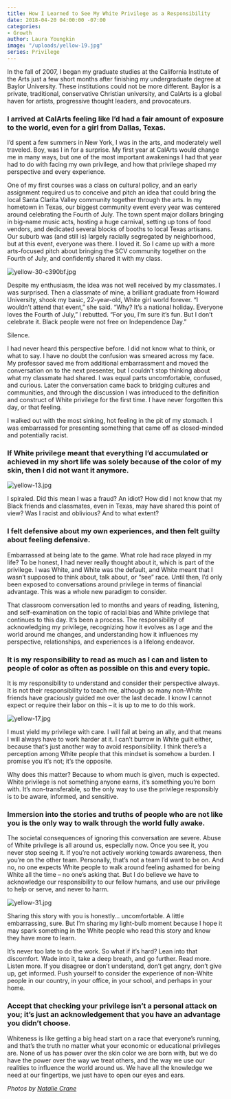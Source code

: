 ```yaml
---
title: How I Learned to See My White Privilege as a Responsibility
date: 2018-04-20 04:00:00 -07:00
categories:
- Growth
author: Laura Youngkin
image: "/uploads/yellow-19.jpg"
series: Privilege
---
```


In the fall of 2007, I began my graduate studies at the California Institute of the Arts just a few short months after finishing my undergraduate degree at Baylor University. These institutions could not be more different. Baylor is a private, traditional, conservative Christian university, and CalArts is a global haven for artists, progressive thought leaders, and provocateurs. 

### I arrived at CalArts feeling like I’d had a fair amount of exposure to the world, even for a girl from Dallas, Texas. 

I’d spent a few summers in New York, I was in the arts, and moderately well traveled. Boy, was I in for a surprise. My first year at CalArts would change me in many ways, but one of the most important awakenings I had that year had to do with facing my own privilege, and how that privilege shaped my perspective and every experience. 

One of my first courses was a class on cultural policy, and an early assignment required us to conceive and pitch an idea that could bring the local Santa Clarita Valley community together through the arts. In my hometown in Texas, our biggest community event every year was centered around celebrating the Fourth of July. The town spent major dollars bringing in big-name music acts, hosting a huge carnival, setting up tons of food vendors, and dedicated several blocks of booths to local Texas artisans. Our suburb was (and still is) largely racially segregated by neighborhood, but at this event, everyone was there. I loved it. So I came up with a more arts-focused pitch about bringing the SCV community together on the Fourth of July, and confidently shared it with my class. 

![yellow-30-c390bf.jpg](/uploads/yellow-30-c390bf.jpg)

Despite my enthusiasm, the idea was not well received by my classmates. I was surprised. Then a classmate of mine, a brilliant graduate from Howard University, shook my basic, 22-year-old, White girl world forever. “I wouldn’t attend that event,” she said. “Why? It’s a national holiday. Everyone loves the Fourth of July,” I rebutted. “For you, I’m sure it’s fun. But I don’t celebrate it. Black people were not free on Independence Day.” 

Silence. 

I had never heard this perspective before. I did not know what to think, or what to say. I have no doubt the confusion was smeared across my face. My professor saved me from additional embarrassment and moved the conversation on to the next presenter, but I couldn’t stop thinking about what my classmate had shared. I was equal parts uncomfortable, confused, and curious. Later the conversation came back to bridging cultures and communities, and through the discussion I was introduced to the definition and construct of White privilege for the first time. I have never forgotten this day, or that feeling. 

I walked out with the most sinking, hot feeling in the pit of my stomach. I was embarrassed for presenting something that came off as closed-minded and potentially racist. 

### If White privilege meant that everything I’d accumulated or achieved in my short life was solely because of the color of my skin, then I did not want it anymore. 

![yellow-13.jpg](/uploads/yellow-13.jpg)

I spiraled. Did this mean I was a fraud? An idiot? How did I not know that my Black friends and classmates, even in Texas, may have shared this point of view? Was I racist and oblivious? And to what extent? 

### I felt defensive about my own experiences, and then felt guilty about feeling defensive. 

Embarrassed at being late to the game. What role had race played in my life? To be honest, I had never really thought about it, which is part of the privilege. I was White, and White was the default, and White meant that I wasn’t supposed to think about, talk about, or “see” race. Until then, I’d only been exposed to conversations around privilege in terms of financial advantage. This was a whole new paradigm to consider. 

That classroom conversation led to months and years of reading, listening, and self-examination on the topic of racial bias and White privilege that continues to this day. It’s been a process. The responsibility of acknowledging my privilege, recognizing how it evolves as I age and the world around me changes, and understanding how it influences my perspective, relationships, and experiences is a lifelong endeavor. 

### It is my responsibility to read as much as I can and listen to people of color as often as possible on this and every topic. 

It is my responsibility to understand and consider their perspective always. It is not their responsibility to teach me, although so many non-White friends have graciously guided me over the last decade. I know I cannot expect or require their labor on this – it is up to me to do this work. 

![yellow-17.jpg](/uploads/yellow-17.jpg)

I must yield my privilege with care. I will fail at being an ally, and that means I will always have to work harder at it. I can’t burrow in White guilt either, because that’s just another way to avoid responsibility. I think there’s a perception among White people that this mindset is somehow a burden. I promise you it’s not; it’s the opposite.  

Why does this matter? Because to whom much is given, much is expected. White privilege is not something anyone earns, it’s something you’re born with. It’s non-transferable, so the only way to use the privilege responsibly is to be aware, informed, and sensitive. 

### Immersion into the stories and truths of people who are not like you is the only way to walk through the world fully awake. 

The societal consequences of ignoring this conversation are severe. Abuse of White privilege is all around us, especially now. Once you see it, you never stop seeing it. If you’re not actively working towards awareness, then you’re on the other team. Personally, that’s not a team I’d want to be on. And no, no one expects White people to walk around feeling ashamed for being White all the time – no one’s asking that. But I do believe we have to acknowledge our responsibility to our fellow humans, and use our privilege to help or serve, and never to harm.  

![yellow-31.jpg](/uploads/yellow-31.jpg)

Sharing this story with you is honestly… uncomfortable. A little embarrassing, sure. But I’m sharing my light-bulb moment because I hope it may spark something in the White people who read this story and know they have more to learn. 

It’s never too late to do the work. So what if it’s hard? Lean into that discomfort. Wade into it, take a deep breath, and go further. Read more. Listen more. If you disagree or don’t understand, don’t get angry, don’t give up, get informed. Push yourself to consider the experience of non-White people in our country, in your office, in your school, and perhaps in your home. 

### Accept that checking your privilege isn’t a personal attack on you; it’s just an acknowledgement that you have an advantage you didn’t choose. 

Whiteness is like getting a big head start on a race that everyone’s running, and that’s the truth no matter what your economic or educational privileges are. None of us has power over the skin color we are born with, but we do have the power over the way we treat others, and the way we use our realities to influence the world around us. We have all the knowledge we need at our fingertips, we just have to open our eyes and ears. 

_Photos by [Natalie Crane](http://www.likemorningsun.com/)_